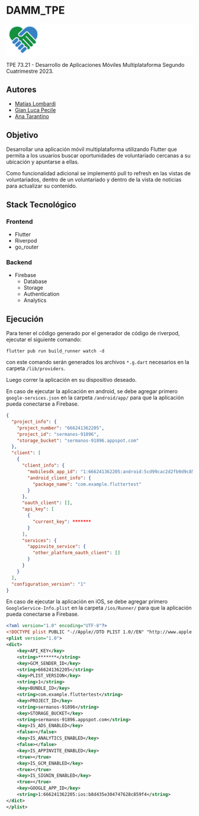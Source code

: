 # DAMM_TPE

![SerManos Logo](/assets/images/logo_with_text.png)

TPE 73.21 - Desarrollo de Aplicaciones Móviles Multiplataforma Segundo Cuatrimestre 2023.

## Autores

- [Matías Lombardi](https://github.com/matiaslombardi)
- [Gian Luca Pecile](https://github.com/glpecile)
- [Ana Tarantino](https://github.com/anatarantino)

## Objetivo

Desarrollar una aplicación móvil multiplataforma utilizando Flutter que permita a los usuarios
buscar oportunidades de voluntariado cercanas a su ubicación y apuntarse a ellas.

Como funcionalidad adicional se implementó pull to refresh en las vistas de voluntariados, dentro de
un voluntariado y dentro de la vista de noticias para actualizar su contenido.

## Stack Tecnológico

### Frontend

- Flutter
- Riverpod
- go_router

### Backend

- Firebase
    - Database
    - Storage
    - Authentication
    - Analytics

## Ejecución

Para tener el código generado por el generador de código de riverpod, ejecutar el siguiente comando:

```shell
flutter pub run build_runner watch -d
```

con este comando serán generados los archivos `*.g.dart` necesarios en la carpeta `/lib/providers`.

Luego correr la aplicación en su dispositivo deseado.

En caso de ejecutar la aplicación en android, se debe agregar primero `google-services.json` en la
carpeta `/android/app/` para que la aplicación pueda conectarse a Firebase.

```json
{
  "project_info": {
    "project_number": "666241362205",
    "project_id": "sermanos-91896",
    "storage_bucket": "sermanos-91896.appspot.com"
  },
  "client": [
    {
      "client_info": {
        "mobilesdk_app_id": "1:666241362205:android:5cd99cac2d2fb9d9c859f4",
        "android_client_info": {
          "package_name": "com.example.fluttertest"
        }
      },
      "oauth_client": [],
      "api_key": [
        {
          "current_key": *******
        }
      ],
      "services": {
        "appinvite_service": {
          "other_platform_oauth_client": []
        }
      }
    }
  ],
  "configuration_version": "1"
}
```

En caso de ejecutar la aplicación en iOS, se debe agregar primero `GoogleService-Info.plist` en la
carpeta `/ios/Runner/` para que la aplicación pueda conectarse a Firebase.

```xml
<?xml version="1.0" encoding="UTF-8"?>
<!DOCTYPE plist PUBLIC "-//Apple//DTD PLIST 1.0//EN" "http://www.apple.com/DTDs/PropertyList-1.0.dtd">
<plist version="1.0">
<dict>
    <key>API_KEY</key>
    <string>*******</string>
    <key>GCM_SENDER_ID</key>
    <string>666241362205</string>
    <key>PLIST_VERSION</key>
    <string>1</string>
    <key>BUNDLE_ID</key>
    <string>com.example.fluttertest</string>
    <key>PROJECT_ID</key>
    <string>sermanos-91896</string>
    <key>STORAGE_BUCKET</key>
    <string>sermanos-91896.appspot.com</string>
    <key>IS_ADS_ENABLED</key>
    <false></false>
    <key>IS_ANALYTICS_ENABLED</key>
    <false></false>
    <key>IS_APPINVITE_ENABLED</key>
    <true></true>
    <key>IS_GCM_ENABLED</key>
    <true></true>
    <key>IS_SIGNIN_ENABLED</key>
    <true></true>
    <key>GOOGLE_APP_ID</key>
    <string>1:666241362205:ios:b8d435e304747628c859f4</string>
</dict>
</plist>
```
